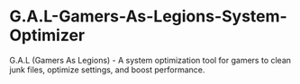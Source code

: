 # G.A.L-Gamers-As-Legions-System-Optimizer
G.A.L (Gamers As Legions) - A system optimization tool for gamers to clean junk files, optimize settings, and boost performance.
